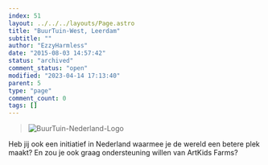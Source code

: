 ```yaml
---
index: 51
layout: ../../../layouts/Page.astro
title: "BuurTuin-West, Leerdam"
subtitle: ""
author: "EzzyHarmless"
date: "2015-08-03 14:57:42"
status: "archived"
comment_status: "open"
modified: "2023-04-14 17:13:40"
parent: 5
type: "page"
comment_count: 0
tags: []
---
```


> ![BuurTuin-Nederland-Logo](//www.artkidsfoundation.org/artkidsfarms/wp-content/themes/bootstrap-basic/img/is-logo-small.png)

Heb jij ook een initiatief in Nederland waarmee je de wereld een betere plek maakt? En zou je ook graag ondersteuning willen van ArtKids Farms?